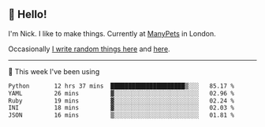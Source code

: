 ## 👋 Hello! 

I'm Nick. I like to make things. Currently at [ManyPets](https://manypets.com) in London.

Occasionally [I write random things here](https://nicksnell.com) and [here](https://twitter.com/nicksnell).

-------

🚀 This week I've been using

<!--START_SECTION:waka-->

```txt
Python       12 hrs 37 mins  █████████████████████▒░░░   85.17 %
YAML         26 mins         ▓░░░░░░░░░░░░░░░░░░░░░░░░   02.96 %
Ruby         19 mins         ▓░░░░░░░░░░░░░░░░░░░░░░░░   02.24 %
INI          18 mins         ▓░░░░░░░░░░░░░░░░░░░░░░░░   02.03 %
JSON         16 mins         ▒░░░░░░░░░░░░░░░░░░░░░░░░   01.81 %
```

<!--END_SECTION:waka-->
